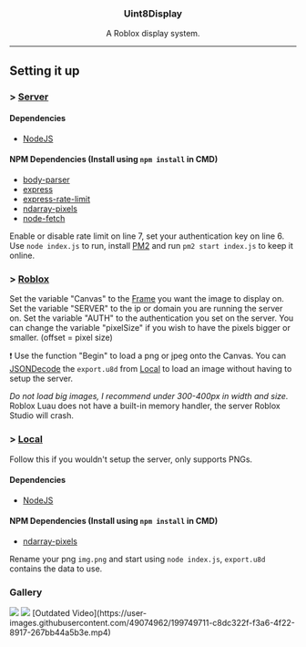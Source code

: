 <div id="top"></div>

<div align="center">
    <strong><h3>Uint8Display</h3></strong>
    <p>A Roblox display system.</p><hr />
</div>

## Setting it up
### > [Server](https://github.com/Astrism/U8D/tree/main/Server)
#### Dependencies
- [NodeJS](https://nodejs.org/dist/v18.12.0/node-v18.12.0-x64.msi)
#### NPM Dependencies (Install using `npm install` in CMD)
- [body-parser](https://www.npmjs.com/package/body-parser)
- [express](https://www.npmjs.com/package/express)
- [express-rate-limit](https://www.npmjs.com/package/express-rate-limit)
- [ndarray-pixels](https://www.npmjs.com/package/ndarray-pixels)
- [node-fetch](https://www.npmjs.com/package/node-fetch/v/2.6.7)

Enable or disable rate limit on line 7, set your authentication key on line 6.
Use `node index.js` to run, install [PM2](https://www.npmjs.com/package/pm2) and run `pm2 start index.js` to keep it online.

### > [Roblox](https://github.com/Astrism/U8D/tree/main/Roblox)

Set the variable "Canvas" to the [Frame](https://create.roblox.com/docs/reference/engine/classes/Frame) you want the image to display on.
Set the variable "SERVER" to the ip or domain you are running the server on.
Set the variable "AUTH" to the authentication you set on the server.
You can change the variable "pixelSize" if you wish to have the pixels bigger or smaller. (offset = pixel size)

❗ Use the function "Begin" to load a png or jpeg onto the Canvas.
You can [JSONDecode](https://create.roblox.com/docs/reference/engine/classes/HttpService#JSONDecode) the `export.u8d` from [Local](https://github.com/Astrism/U8D/tree/main/Local) to load an image without having to setup the server.

*Do not load big images, I recommend under 300-400px in width and size.*
Roblox Luau does not have a built-in memory handler, the server Roblox Studio will crash.

### > [Local](https://github.com/Astrism/U8D/tree/main/Local)
Follow this if you wouldn't setup the server, only supports PNGs.
#### Dependencies
- [NodeJS](https://nodejs.org/dist/v18.12.0/node-v18.12.0-x64.msi)
#### NPM Dependencies (Install using `npm install` in CMD)
- [ndarray-pixels](https://www.npmjs.com/package/ndarray-pixels)

Rename your png `img.png` and start using `node index.js`, `export.u8d` contains the data to use.

### Gallery
<img src="https://cdn.discordapp.com/attachments/1036834806140502027/1037532705757351966/image.png">
<img src="https://cdn.discordapp.com/attachments/1036834806140502027/1037394873634013205/unknown.png">
[Outdated Video](https://user-images.githubusercontent.com/49074962/199749711-c8dc322f-f3a6-4f22-8917-267bb44a5b3e.mp4)

